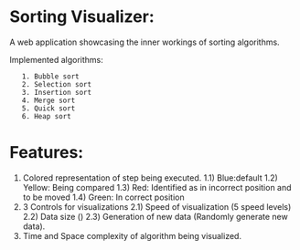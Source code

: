 # Sorting Visualizer:

A web application showcasing the inner workings of sorting algorithms.

Implemented algorithms:

       1. Bubble sort
       2. Selection sort
       3. Insertion sort
       4. Merge sort
       5. Quick sort
       6. Heap sort
        
# Features:

1. Colored representation of step being executed. 
      1.1) Blue:default 
      1.2) Yellow: Being compared 
      1.3) Red: Identified as in incorrect position and to be moved 
      1.4) Green: In correct position
2. 3 Controls for visualizations
      2.1) Speed of visualization (5 speed levels)
      2.2) Data size ()
      2.3) Generation of new data (Randomly generate new data).
3. Time and Space complexity of algorithm being visualized.
